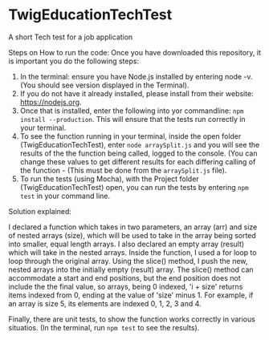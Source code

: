 # TwigEducationTechTest

A short Tech test for a job application

Steps on How to run the code:
Once you have downloaded this repository, it is important you do the following steps:

1.  In the terminal: ensure you have Node.js installed by entering node -v. (You should see version displayed in the Terminal).
2.  If you do not have it already installed, please install from their website: <https://nodejs.org>.
3.  Once that is installed, enter the following into yor commandline: `npm install --production`. This will ensure that the tests run correctly in your terminal.
4.  To see the function running in your terminal, inside the open folder (TwigEducationTechTest), enter `node arraySplit.js` and you will see the results of the the function being called, logged to the console. (You can change these values to get different results for each differing calling of the function - (This must be done from the `arraySplit.js` file).
5.  To run the tests (using Mocha), with the Project folder (TwigEducationTechTest) open, you can run the tests by entering `npm test` in your command line.

Solution explained:

I declared a function which takes in two parameters, an array (arr) and size of nested arrays (size), which will be used to take in the array being sorted into smaller, equal length arrays.
I also declared an empty array (result) which will take in the nested arrays.
Inside the function, I used a for loop to loop through the original array. Using the slice() method, I push the new, nested arrays into the initially empty (result) array.
The slice() method can accommodate a start and end positions, but the end position does not include the the final value, so arrays, being 0 indexed, 'i + size' returns items indexed from 0, ending at the value of 'size' minus 1. For example, if an array is size 5, its elements are indexed 0, 1, 2, 3 and 4.

Finally, there are unit tests, to show the function works correctly in various situatios. (In the terminal, run `npm test` to see the results).
